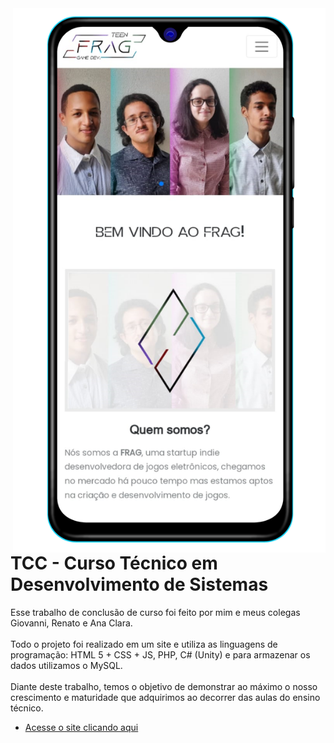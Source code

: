 <img src="assets/Mobile_Exemple.png" align="right" width="500px">

# TCC - Curso Técnico em Desenvolvimento de Sistemas
Esse trabalho de conclusão de curso foi feito por mim e meus colegas Giovanni, Renato e Ana Clara.<br><br>
Todo o projeto foi realizado em um site e utiliza as linguagens de programação: HTML 5 + CSS + JS, PHP, C# (Unity) e para armazenar os dados utilizamos o MySQL.<br><br>
Diante deste trabalho, temos o objetivo de demonstrar ao máximo o nosso crescimento e maturidade que adquirimos ao decorrer das aulas do ensino técnico.

* [Acesse o site clicando aqui](https://fernando-vinicius252.github.io/TCC-CursoTecnicoEmDS/)
